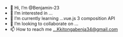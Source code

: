 - 👋 Hi, I’m @Benjamin-23
- 👀 I’m interested in ...
- 🌱 I’m currently learning ...vue.js 3  composition API
- 💞️ I’m looking to collaborate on ...
- 📫 How to reach me ...Kkitongabenja34@gmail.com

<!---
Benjamin-23/Benjamin-23 is a ✨ special ✨ repository because its `README.md` (this file) appears on your GitHub profile.
You can click the Preview link to take a look at your changes.
--->
